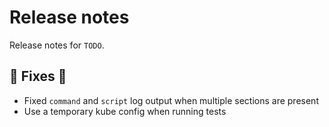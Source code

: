 # Release notes

Release notes for `TODO`.

<!--
## ‼️ Breaking chages ‼️

## 💫 New features 💫

## ✨ UI changes ✨

## ⭐ Examples ⭐

## ⛵ Tutorials ⛵

## 📚 Docs 📚

## 🎸 Misc 🎸
-->

## 🔧 Fixes 🔧

- Fixed `command` and `script` log output when multiple sections are present
- Use a temporary kube config when running tests
